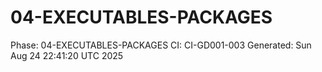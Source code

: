 # 04-EXECUTABLES-PACKAGES
Phase: 04-EXECUTABLES-PACKAGES
CI: CI-GD001-003
Generated: Sun Aug 24 22:41:20 UTC 2025

